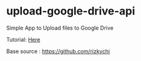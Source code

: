 <!-- ABOUT THE PROJECT -->

# upload-google-drive-api

Simple App to Upload files to Google Drive

Tutorial: [Here](https://drive.google.com/file/d/11CLycDQNSKltSpl8C_XKx4yWOo1lqPad/view?usp=sharing)

Base source : https://github.com/rizkychi
